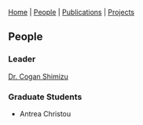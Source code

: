 [Home](index.md) | [People](people.md) | [Publications](publications.md) | [Projects](projects.md)

## People

### Leader
[Dr. Cogan Shimizu](https://coganshimizu.com)

### Graduate Students
* Antrea Christou